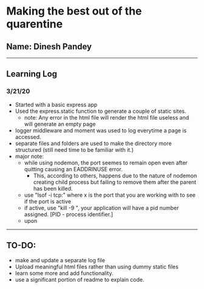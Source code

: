 # Making the best out of the quarentine
## Name: Dinesh Pandey
___

## Learning Log

### 3/21/20
* Started with a basic express app
* Used the express.static function to generate a couple of static sites.
    * note: Any error in the html file will render the html file useless and will generate an empty page
* logger middleware and moment was used to log everytime a page is accessed. 
* separate files and folders are used to make the directory more structured (still need time to be familiar with it.)
* major note: 
    * while using nodemon, the port seemes to remain open even after quitting causing an EADDRINUSE error.
        * This, according to others, happens due to the nature of nodemon creating child process but failing to remove them after the parent has been killed.
    * use "lsof -i tcp:<x>" where x is the port that you are working with to see if the port is active
    * if active, use "kill -9 <PID-NUMBER>", your application will have a pid number assigned. [PID - process identifier.]
    * upon

___
## TO-DO: 
* make and update a separate log file
* Upload meaningful html files rather than using dummy static files
* learn some more and add functionality.
* use a significant portion of readme to explain code.
 